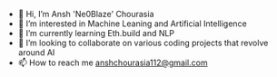 - 👋 Hi, I’m Ansh 'Ne0Blaze' Chourasia
- 👀 I’m interested in Machine Leaning and Artificial Intelligence
- 🌱 I’m currently learning Eth.build and NLP
- 💞️ I’m looking to collaborate on  various coding projects that revolve around AI 
- 📫 How to reach me anshchourasia112@gmail.com

<!---
Ne0Blaze/Ne0Blaze is a ✨ special ✨ repository because its `README.md` (this file) appears on your GitHub profile.
You can click the Preview link to take a look at your changes.
--->
